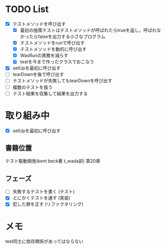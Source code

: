 # TODO List

- [x] テストメソッドを呼び出す
    - [x] 最初の施策テストはテストメソッドが呼ばれたらtrueを返し，呼ばれなかったらfalseを出力する小さなプログラム
    - [x] テストメソッドをrunで呼び出す
    - [x] テストメソッドを動的に呼び出す
    - [x] WasRunの責務を減らす
    - [x] testを今まで作ったクラスでおこなう
- [x] setUpを最初に呼び出す
- [ ] tearDownを後で呼び出す
- [ ] テストメソッドが失敗してもtearDownを呼び出す
- [ ] 複数のテストを扱う
- [ ] テスト結果を収集して結果を出力する

# 取り組み中

- [x] setUpを最初に呼び出す

## 書籍位置

テスト駆動開発(kent beck著 t_wada訳) 第20章

## フェーズ

- [ ] 失敗するテストを書く (テスト)
- [x] とにかくテストを通す (実装)
- [x] 犯した罪を正す (リファクタリング)

# メモ

test同士に依存関係があってはならない
